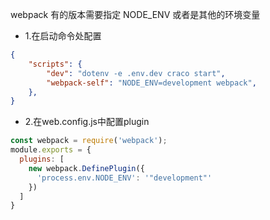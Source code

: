 webpack 有的版本需要指定 NODE_ENV 或者是其他的环境变量

+ 1.在启动命令处配置
```json
{
    "scripts": {
		"dev": "dotenv -e .env.dev craco start",
		"webpack-self": "NODE_ENV=development webpack",
	},
}
```
+ 2.在web.config.js中配置plugin
```js
const webpack = require('webpack');
module.exports = {
  plugins: [
    new webpack.DefinePlugin({
      'process.env.NODE_ENV': '"development"'
    })
  ]
}
```